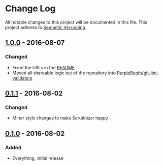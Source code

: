 # Change Log
All notable changes to this project will be documented in this file.
This project adheres to [Semantic Versioning](http://semver.org/).

## [1.0.0] - 2016-08-07
### Changed
- Fixed the URLs in the [README](README.md)
- Moved all shareable logic out of the repository into [PurpleBooth/git-lint-validators]

[PurpleBooth/git-lint-validators]: https://github.com/PurpleBooth/git-lint-validators

## [0.1.1] - 2016-08-02
### Changed
- Minor style changes to make Scrutinizer happy

## [0.1.0] - 2016-08-02
### Added
- Everything, initial release

[1.0.0]: https://github.com/PurpleBooth/git-github-lint/compare/v0.1.1...v1.0.0
[0.1.1]: https://github.com/PurpleBooth/git-github-lint/compare/v0.1.0...v0.1.1
[0.1.0]: https://github.com/PurpleBooth/git-github-lint/commit/61bea4141315e236358fee319529763543d392a9

